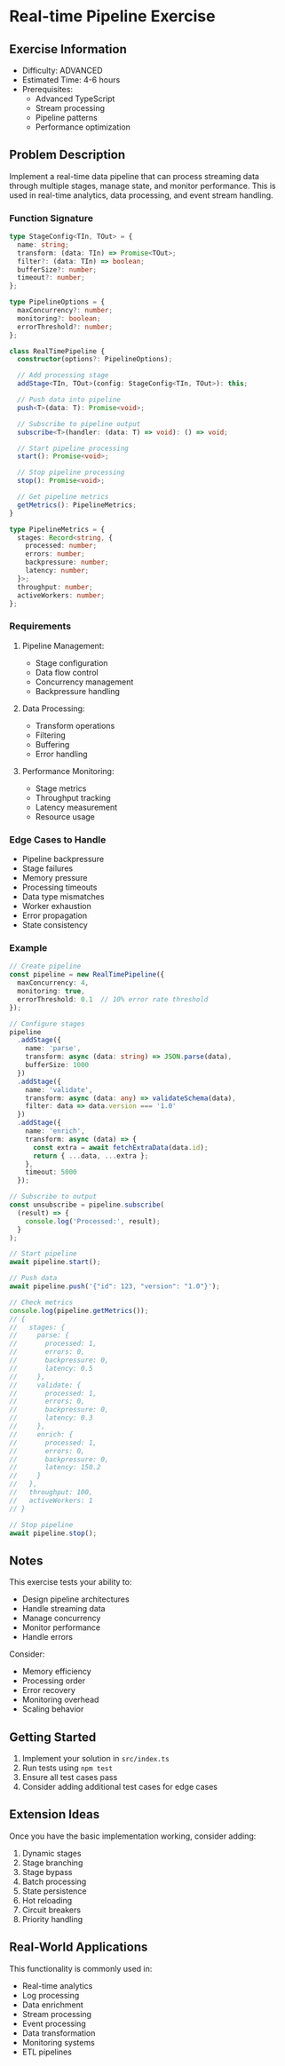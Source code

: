 # Real-time Pipeline Exercise

## Exercise Information
- Difficulty: ADVANCED
- Estimated Time: 4-6 hours
- Prerequisites:
    - Advanced TypeScript
    - Stream processing
    - Pipeline patterns
    - Performance optimization

## Problem Description

Implement a real-time data pipeline that can process streaming data through multiple stages, manage state, and monitor performance. This is used in real-time analytics, data processing, and event stream handling.

### Function Signature
```typescript
type StageConfig<TIn, TOut> = {
  name: string;
  transform: (data: TIn) => Promise<TOut>;
  filter?: (data: TIn) => boolean;
  bufferSize?: number;
  timeout?: number;
};

type PipelineOptions = {
  maxConcurrency?: number;
  monitoring?: boolean;
  errorThreshold?: number;
};

class RealTimePipeline {
  constructor(options?: PipelineOptions);

  // Add processing stage
  addStage<TIn, TOut>(config: StageConfig<TIn, TOut>): this;

  // Push data into pipeline
  push<T>(data: T): Promise<void>;

  // Subscribe to pipeline output
  subscribe<T>(handler: (data: T) => void): () => void;

  // Start pipeline processing
  start(): Promise<void>;

  // Stop pipeline processing
  stop(): Promise<void>;

  // Get pipeline metrics
  getMetrics(): PipelineMetrics;
}

type PipelineMetrics = {
  stages: Record<string, {
    processed: number;
    errors: number;
    backpressure: number;
    latency: number;
  }>;
  throughput: number;
  activeWorkers: number;
};
```

### Requirements

1. Pipeline Management:
    - Stage configuration
    - Data flow control
    - Concurrency management
    - Backpressure handling

2. Data Processing:
    - Transform operations
    - Filtering
    - Buffering
    - Error handling

3. Performance Monitoring:
    - Stage metrics
    - Throughput tracking
    - Latency measurement
    - Resource usage

### Edge Cases to Handle

- Pipeline backpressure
- Stage failures
- Memory pressure
- Processing timeouts
- Data type mismatches
- Worker exhaustion
- Error propagation
- State consistency

### Example

```typescript
// Create pipeline
const pipeline = new RealTimePipeline({
  maxConcurrency: 4,
  monitoring: true,
  errorThreshold: 0.1  // 10% error rate threshold
});

// Configure stages
pipeline
  .addStage({
    name: 'parse',
    transform: async (data: string) => JSON.parse(data),
    bufferSize: 1000
  })
  .addStage({
    name: 'validate',
    transform: async (data: any) => validateSchema(data),
    filter: data => data.version === '1.0'
  })
  .addStage({
    name: 'enrich',
    transform: async (data) => {
      const extra = await fetchExtraData(data.id);
      return { ...data, ...extra };
    },
    timeout: 5000
  });

// Subscribe to output
const unsubscribe = pipeline.subscribe(
  (result) => {
    console.log('Processed:', result);
  }
);

// Start pipeline
await pipeline.start();

// Push data
await pipeline.push('{"id": 123, "version": "1.0"}');

// Check metrics
console.log(pipeline.getMetrics());
// {
//   stages: {
//     parse: {
//       processed: 1,
//       errors: 0,
//       backpressure: 0,
//       latency: 0.5
//     },
//     validate: {
//       processed: 1,
//       errors: 0,
//       backpressure: 0,
//       latency: 0.3
//     },
//     enrich: {
//       processed: 1,
//       errors: 0,
//       backpressure: 0,
//       latency: 150.2
//     }
//   },
//   throughput: 100,
//   activeWorkers: 1
// }

// Stop pipeline
await pipeline.stop();
```

## Notes

This exercise tests your ability to:
- Design pipeline architectures
- Handle streaming data
- Manage concurrency
- Monitor performance
- Handle errors

Consider:
- Memory efficiency
- Processing order
- Error recovery
- Monitoring overhead
- Scaling behavior

## Getting Started

1. Implement your solution in `src/index.ts`
2. Run tests using `npm test`
3. Ensure all test cases pass
4. Consider adding additional test cases for edge cases

## Extension Ideas

Once you have the basic implementation working, consider adding:
1. Dynamic stages
2. Stage branching
3. Stage bypass
4. Batch processing
5. State persistence
6. Hot reloading
7. Circuit breakers
8. Priority handling

## Real-World Applications

This functionality is commonly used in:
- Real-time analytics
- Log processing
- Data enrichment
- Stream processing
- Event processing
- Data transformation
- Monitoring systems
- ETL pipelines
